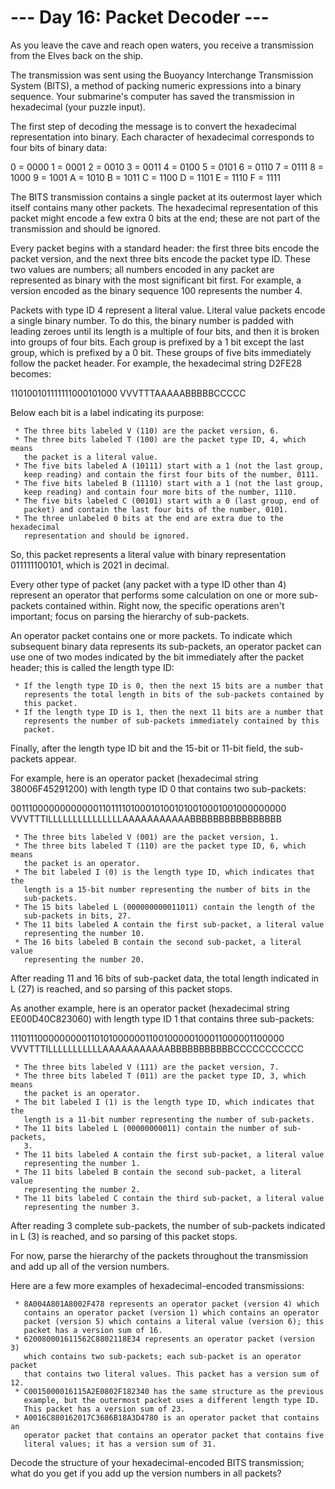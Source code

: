 # --- Day 16: Packet Decoder ---

   As you leave the cave and reach open waters, you receive a transmission
   from the Elves back on the ship.

   The transmission was sent using the Buoyancy Interchange Transmission
   System (BITS), a method of packing numeric expressions into a binary
   sequence. Your submarine's computer has saved the transmission in
   hexadecimal (your puzzle input).

   The first step of decoding the message is to convert the hexadecimal
   representation into binary. Each character of hexadecimal corresponds to
   four bits of binary data:

 0 = 0000
 1 = 0001
 2 = 0010
 3 = 0011
 4 = 0100
 5 = 0101
 6 = 0110
 7 = 0111
 8 = 1000
 9 = 1001
 A = 1010
 B = 1011
 C = 1100
 D = 1101
 E = 1110
 F = 1111

   The BITS transmission contains a single packet at its outermost layer
   which itself contains many other packets. The hexadecimal representation
   of this packet might encode a few extra 0 bits at the end; these are not
   part of the transmission and should be ignored.

   Every packet begins with a standard header: the first three bits encode
   the packet version, and the next three bits encode the packet type ID.
   These two values are numbers; all numbers encoded in any packet are
   represented as binary with the most significant bit first. For example, a
   version encoded as the binary sequence 100 represents the number 4.

   Packets with type ID 4 represent a literal value. Literal value packets
   encode a single binary number. To do this, the binary number is padded
   with leading zeroes until its length is a multiple of four bits, and then
   it is broken into groups of four bits. Each group is prefixed by a 1 bit
   except the last group, which is prefixed by a 0 bit. These groups of five
   bits immediately follow the packet header. For example, the hexadecimal
   string D2FE28 becomes:

 110100101111111000101000
 VVVTTTAAAAABBBBBCCCCC

   Below each bit is a label indicating its purpose:

     * The three bits labeled V (110) are the packet version, 6.
     * The three bits labeled T (100) are the packet type ID, 4, which means
       the packet is a literal value.
     * The five bits labeled A (10111) start with a 1 (not the last group,
       keep reading) and contain the first four bits of the number, 0111.
     * The five bits labeled B (11110) start with a 1 (not the last group,
       keep reading) and contain four more bits of the number, 1110.
     * The five bits labeled C (00101) start with a 0 (last group, end of
       packet) and contain the last four bits of the number, 0101.
     * The three unlabeled 0 bits at the end are extra due to the hexadecimal
       representation and should be ignored.

   So, this packet represents a literal value with binary representation
   011111100101, which is 2021 in decimal.

   Every other type of packet (any packet with a type ID other than 4)
   represent an operator that performs some calculation on one or more
   sub-packets contained within. Right now, the specific operations aren't
   important; focus on parsing the hierarchy of sub-packets.

   An operator packet contains one or more packets. To indicate which
   subsequent binary data represents its sub-packets, an operator packet can
   use one of two modes indicated by the bit immediately after the packet
   header; this is called the length type ID:

     * If the length type ID is 0, then the next 15 bits are a number that
       represents the total length in bits of the sub-packets contained by
       this packet.
     * If the length type ID is 1, then the next 11 bits are a number that
       represents the number of sub-packets immediately contained by this
       packet.

   Finally, after the length type ID bit and the 15-bit or 11-bit field, the
   sub-packets appear.

   For example, here is an operator packet (hexadecimal string
   38006F45291200) with length type ID 0 that contains two sub-packets:

 00111000000000000110111101000101001010010001001000000000
 VVVTTTILLLLLLLLLLLLLLLAAAAAAAAAAABBBBBBBBBBBBBBBB

     * The three bits labeled V (001) are the packet version, 1.
     * The three bits labeled T (110) are the packet type ID, 6, which means
       the packet is an operator.
     * The bit labeled I (0) is the length type ID, which indicates that the
       length is a 15-bit number representing the number of bits in the
       sub-packets.
     * The 15 bits labeled L (000000000011011) contain the length of the
       sub-packets in bits, 27.
     * The 11 bits labeled A contain the first sub-packet, a literal value
       representing the number 10.
     * The 16 bits labeled B contain the second sub-packet, a literal value
       representing the number 20.

   After reading 11 and 16 bits of sub-packet data, the total length
   indicated in L (27) is reached, and so parsing of this packet stops.

   As another example, here is an operator packet (hexadecimal string
   EE00D40C823060) with length type ID 1 that contains three sub-packets:

 11101110000000001101010000001100100000100011000001100000
 VVVTTTILLLLLLLLLLLAAAAAAAAAAABBBBBBBBBBBCCCCCCCCCCC

     * The three bits labeled V (111) are the packet version, 7.
     * The three bits labeled T (011) are the packet type ID, 3, which means
       the packet is an operator.
     * The bit labeled I (1) is the length type ID, which indicates that the
       length is a 11-bit number representing the number of sub-packets.
     * The 11 bits labeled L (00000000011) contain the number of sub-packets,
       3.
     * The 11 bits labeled A contain the first sub-packet, a literal value
       representing the number 1.
     * The 11 bits labeled B contain the second sub-packet, a literal value
       representing the number 2.
     * The 11 bits labeled C contain the third sub-packet, a literal value
       representing the number 3.

   After reading 3 complete sub-packets, the number of sub-packets indicated
   in L (3) is reached, and so parsing of this packet stops.

   For now, parse the hierarchy of the packets throughout the transmission
   and add up all of the version numbers.

   Here are a few more examples of hexadecimal-encoded transmissions:

     * 8A004A801A8002F478 represents an operator packet (version 4) which
       contains an operator packet (version 1) which contains an operator
       packet (version 5) which contains a literal value (version 6); this
       packet has a version sum of 16.
     * 620080001611562C8802118E34 represents an operator packet (version 3)
       which contains two sub-packets; each sub-packet is an operator packet
       that contains two literal values. This packet has a version sum of 12.
     * C0015000016115A2E0802F182340 has the same structure as the previous
       example, but the outermost packet uses a different length type ID.
       This packet has a version sum of 23.
     * A0016C880162017C3686B18A3D4780 is an operator packet that contains an
       operator packet that contains an operator packet that contains five
       literal values; it has a version sum of 31.

   Decode the structure of your hexadecimal-encoded BITS transmission; what
   do you get if you add up the version numbers in all packets?

